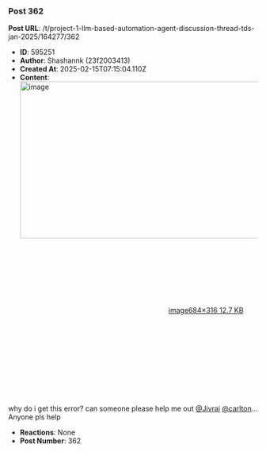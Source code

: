 ### Post 362
**Post URL**: /t/project-1-llm-based-automation-agent-discussion-thread-tds-jan-2025/164277/362
- **ID**: 595251
- **Author**: Shashannk (23f2003413)
- **Created At**: 2025-02-15T07:15:04.110Z
- **Content**:  
  <div class="lightbox-wrapper"><a class="lightbox" href="https://europe1.discourse-cdn.com/flex013/uploads/iitm/original/3X/b/6/b63973070de46f577b8184dd1cdeae4449e60a64.png" data-download-href="/uploads/short-url/q01Z1oXJ91KyKi8L0O0z9n1dYAQ.png?dl=1" title="image" rel="noopener nofollow ugc"><img src="https://europe1.discourse-cdn.com/flex013/uploads/iitm/original/3X/b/6/b63973070de46f577b8184dd1cdeae4449e60a64.png" alt="image" data-base62-sha1="q01Z1oXJ91KyKi8L0O0z9n1dYAQ" width="684" height="316"><div class="meta"><svg class="fa d-icon d-icon-far-image svg-icon" aria-hidden="true"><use href="#far-image"></use></svg><span class="filename">image</span><span class="informations">684×316 12.7 KB</span><svg class="fa d-icon d-icon-discourse-expand svg-icon" aria-hidden="true"><use href="#discourse-expand"></use></svg></div></a></div><br>
why do i get this error? can someone please help me out <a class="mention" href="/u/jivraj">@Jivraj</a> <a class="mention" href="/u/carlton">@carlton</a>…Anyone pls help
- **Reactions**: None
- **Post Number**: 362

